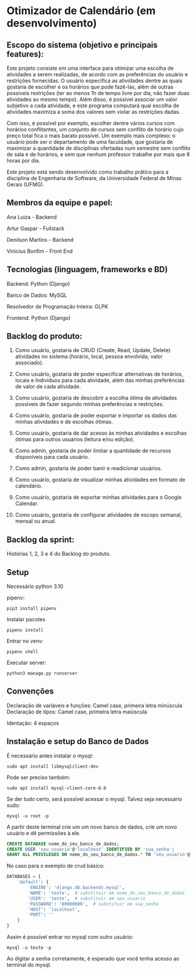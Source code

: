 # Otimizador de Calendário (em desenvolvimento)

## Escopo do sistema (objetivo e principais features):
Este projeto consiste em uma interface para otimizar uma escolha de atividades a serem realizadas, de acordo com as preferências do usuário e restrições fornecidas. O usuário especifica as atividades dentre as quais gostaria de escolher e os horários que pode fazê-las, além de outras possíveis restrições (ter ao menos 1h de tempo livre por dia, não fazer duas atividades ao mesmo tempo). Além disso, é possível associar um valor subjetivo a cada atividade, e este programa computará qual escolha de atividades maximiza a soma dos valores sem violar as restrições dadas.

Com isso, é possível por exemplo, escolher dentre vários cursos com horários conflitantes, um conjunto de cursos sem conflito de horário cujo preço total fica o mais barato possível. Um exemplo mais complexo: o usuário pode ser o departamento de uma faculdade, que gostaria de maximizar a quantidade de disciplinas ofertadas num semestre sem conflito de sala e de horários, e sem que nenhum professor trabalhe por mais que 8 horas por dia.

Este projeto está sendo desenvolvido como trabalho prático para a disciplina de Engenharia de Software, da Universidade Federal de Minas Gerais (UFMG).


## Membros da equipe e papel:
Ana Luiza - Backend 

Artur Gaspar - Fullstack 

Denilson Martins - Backend 

Vinicius Bonfim - Front End 

## Tecnologias (linguagem, frameworks e BD)
Backend: Python (Django)

Banco de Dados: MySQL

Resolvedor de Programação Inteira: GLPK

Frontend: Python (Django)


## Backlog do produto:


1) Como usuário, gostaria de CRUD (Create, Read, Update, Delete) atividades no sistema (horário, local, pessoa envolvida, valor associado).

2) Como usuário, gostaria de poder especificar alternativas de horários, locais e Indivíduos para cada atividade, além das minhas preferências de valor de cada atividade.

3) Como usuário, gostaria de descobrir a escolha ótima de atividades possíveis de fazer segundo minhas preferências e restrições.

4) Como usuário, gostaria de poder exportar e importar os dados das minhas atividades e de escolhas ótimas.

5) Como usuário, gostaria de dar acesso às minhas atividades e escolhas ótimas para outros usuários (leitura e/ou edição).

6) Como admin, gostaria de poder limitar a quantidade de recursos disponíveis para cada usuário.

7) Como admin, gostaria de poder banir e readicionar usuários.

8) Como usuário, gostaria de visualizar minhas atividades em formato de calendário.

9) Como usuário, gostaria de exportar minhas atividades para o Google Calendar.

10) Como usuário, gostaria de configurar atividades de escopo semanal, mensal ou anual.



## Backlog da sprint:

Histórias 1, 2, 3 e 4 do Backlog do produto.


## Setup

Necessário python 3.10

pipenv:
```
pip3 install pipenv
```

Instalar pacotes
```
pipenv install
```

Entrar no venv:
```
pipenv shell
```

Executar server:
```
python3 manage.py runserver
```


## Convenções

Declaração de variáveis e funções: Camel case, primeira letra minúscula
Declaração de tipos: Camel case, primeira letra maiúscula

Identação: 4 espaços


## Instalação e setup do Banco de Dados

É necessário antes instalar o mysql:
```
sudo apt install libmysqlclient-dev
```

Pode ser preciso também:
```
sudo apt install mysql-client-core-8.0
```

Se der tudo certo, será possível acessar o mysql. Talvez seja necessário sudo:
```
mysql -u root -p
```

A partir deste terminal crie um um novo banco de dados, crie um novo usuário e dê permissões à ele.
```sql
CREATE DATABASE nome_do_seu_banco_de_dados;
CREATE USER 'seu_usuario'@'localhost' IDENTIFIED BY 'sua_senha';
GRANT ALL PRIVILEGES ON nome_do_seu_banco_de_dados.* TO 'seu_usuario'@'localhost';
```

No caso para o exemplo de crud básico:
```python
DATABASES = {
    'default': {
        'ENGINE': 'django.db.backends.mysql',
        'NAME': 'teste',  # substituir em nome_do_seu_banco_de_dados
        'USER': 'teste',  # substituir em seu_usuario
        'PASSWORD': '00000000',  # substituir em sua_senha
        'HOST': 'localhost',
        'PORT': ''
    }
}
```

Assim é possível entrar no mysql com outro usuário:
```
mysql -u teste -p
```
Ao digitar a senha corretamente, é esperado que você tenha acesso ao terminal do mysql.
